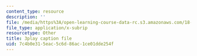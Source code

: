 ```yaml
---
content_type: resource
description: ''
file: /media/https%3A/open-learning-course-data-rc.s3.amazonaws.com/18-01-single-variable-calculus-fall-2006/7c4b0e315eac5c6d86ac1ce01dde254f_1RLctDS2hUQ.vtt
file_type: application/x-subrip
resourcetype: Other
title: 3play caption file
uid: 7c4b0e31-5eac-5c6d-86ac-1ce01dde254f
---
```

